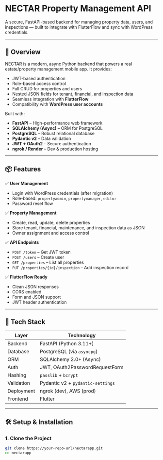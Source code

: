 # NECTAR Property Management API

A secure, FastAPI-based backend for managing property data, users, and inspections — built to integrate with FlutterFlow and sync with WordPress credentials.

---

## 🚀 Overview

NECTAR is a modern, async Python backend that powers a real estate/property management mobile app. It provides:
- JWT-based authentication
- Role-based access control
- Full CRUD for properties and users
- Nested JSON fields for tenant, financial, and inspection data
- Seamless integration with **FlutterFlow**
- Compatibility with **WordPress user accounts**

Built with:
- **FastAPI** – High-performance web framework
- **SQLAlchemy (Async)** – ORM for PostgreSQL
- **PostgreSQL** – Robust relational database
- **Pydantic v2** – Data validation
- **JWT + OAuth2** – Secure authentication
- **ngrok / Render** – Dev & production hosting

---

## 📦 Features

✅ **User Management**
- Login with WordPress credentials (after migration)
- Role-based: `propertyadmin`, `propertymanager`, `editor`
- Password reset flow

✅ **Property Management**
- Create, read, update, delete properties
- Store tenant, financial, maintenance, and inspection data as JSON
- Owner assignment and access control

✅ **API Endpoints**
- `POST /token` – Get JWT token
- `POST /users` – Create user
- `GET /properties` – List all properties
- `PUT /properties/{id}/inspection` – Add inspection record

✅ **FlutterFlow Ready**
- Clean JSON responses
- CORS enabled
- Form and JSON support
- JWT header authentication

---

## 🔧 Tech Stack

| Layer | Technology |
|------|------------|
| Backend | FastAPI (Python 3.11+) |
| Database | PostgreSQL (via `asyncpg`) |
| ORM | SQLAlchemy 2.0+ (Async) |
| Auth | JWT, OAuth2PasswordRequestForm |
| Hashing | `passlib` + `bcrypt` |
| Validation | Pydantic v2 + `pydantic-settings` |
| Deployment | ngrok (dev), AWS (prod) |
| Frontend |  Flutter |

---

## 🛠️ Setup & Installation

### 1. Clone the Project
```bash
git clone https://your-repo-url/nectarapp.git
cd nectarapp



